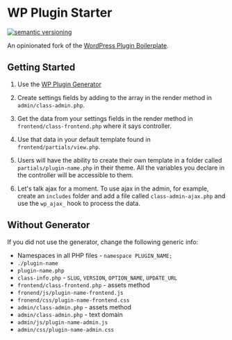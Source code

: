 # WP Plugin Starter

[![semantic versioning](https://img.shields.io/github/release/joshcummingsdesign/wp-plugin-starter.svg)](https://github.com/joshcummingsdesign/wp-plugin-starter)

An opinionated fork of the [WordPress Plugin Boilerplate](https://github.com/DevinVinson/WordPress-Plugin-Boilerplate).

## Getting Started

1. Use the [WP Plugin Generator](https://plugin.madebygrizzly.com)

2. Create settings fields by adding to the array in the render method in `admin/class-admin.php`.

3. Get the data from your settings fields in the render method in `frontend/class-frontend.php` where it says controller.

4. Use that data in your default template found in `frontend/partials/view.php`.

5. Users will have the ability to create their own template in a folder called `partials/plugin-name.php` in their theme. All the variables you declare in the controller will be accessible to them.

6. Let's talk ajax for a moment. To use ajax in the admin, for example, create an `includes` folder and add a file called `class-admin-ajax.php` and use the `wp_ajax_` hook to process the data.

## Without Generator

If you did not use the generator, change the following generic info:
  * Namespaces in all PHP files - `namespace PLUGIN_NAME;`
  * `./plugin-name`
  * `plugin-name.php`
  * `class-info.php` - `SLUG`, `VERSION`, `OPTION_NAME`, `UPDATE_URL`
  * `frontend/class-frontend.php` - assets method
  * `fronend/js/plugin-name-frontend.js`
  * `fronend/css/plugin-name-frontend.css`
  * `admin/class-admin.php` - assets method
  * `admin/class-admin.php` - text domain
  * `admin/js/plugin-name-admin.js`
  * `admin/css/plugin-name-admin.css`
